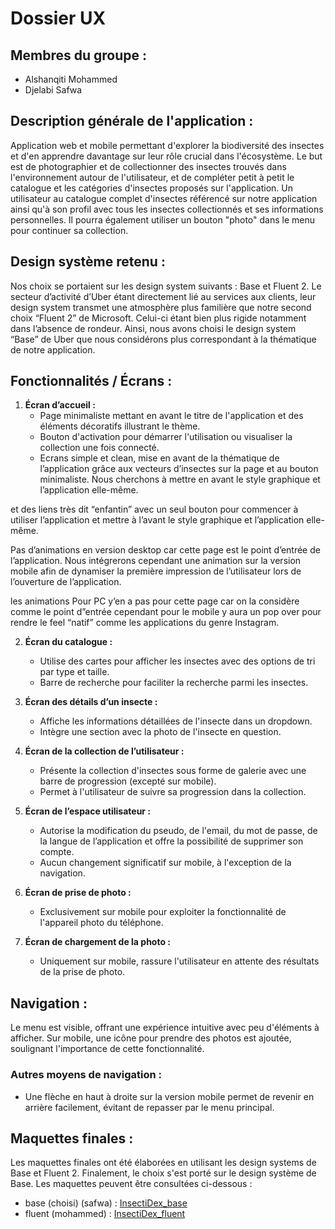 # Dossier UX

## Membres du groupe :
- Alshanqiti Mohammed
- Djelabi Safwa

## Description générale de l'application :

Application web et mobile permettant d'explorer la biodiversité des insectes et d'en apprendre davantage sur leur rôle crucial dans l'écosystème. 
Le but est de photographier et de collectionner des insectes trouvés dans l'environnement autour de l'utilisateur, et de compléter petit à petit le catalogue et les catégories d'insectes proposés sur l'application. Un utilisateur au catalogue complet d'insectes référencé sur notre application ainsi qu'à son profil avec tous les insectes collectionnés et ses informations personnelles. Il pourra également utiliser un bouton "photo" dans le menu pour continuer sa collection.

## Design système retenu : 


Nos choix se portaient sur les design system suivants : Base et Fluent 2.
Le secteur d’activité d’Uber étant directement lié au services aux clients, leur design system transmet une atmosphère plus familière que notre second choix “Fluent 2” de Microsoft. Celui-ci étant bien plus rigide notamment dans l’absence de rondeur. 
Ainsi, nous avons choisi le design system “Base” de Uber que nous considérons plus correspondant à la thématique de notre application.

## Fonctionnalités / Écrans :

1. **Écran d’accueil :**
   - Page minimaliste mettant en avant le titre de l'application et des éléments décoratifs illustrant le thème.
   - Bouton d'activation pour démarrer l'utilisation ou visualiser la collection une fois connecté.
   - Ecrans simple et clean, mise en avant de la thématique de l’application grâce aux vecteurs d’insectes sur la page et au bouton minimaliste. Nous cherchons à mettre en avant le style graphique et l’application elle-même.

et des liens très dit “enfantin” avec un seul bouton pour commencer à utiliser l’application et mettre à l’avant le style graphique et l’application elle-même. 

Pas d’animations en version desktop car cette page est le point d’entrée de l’application. Nous intégrerons cependant une animation sur la version mobile afin de dynamiser la première impression de l’utilisateur lors de l’ouverture de l’application. 

les animations Pour PC y’en a pas pour cette page car on la considère comme le point d”entrée cependant pour le mobile y aura un pop over pour rendre le feel “natif” comme les applications du genre Instagram.

2. **Écran du catalogue :**
   - Utilise des cartes pour afficher les insectes avec des options de tri par type et taille.
   - Barre de recherche pour faciliter la recherche parmi les insectes.

3. **Écran des détails d’un insecte :**
   - Affiche les informations détaillées de l'insecte dans un dropdown.
   - Intègre une section avec la photo de l'insecte en question.

4. **Écran de la collection de l’utilisateur :**
   - Présente la collection d'insectes sous forme de galerie avec une barre de progression (excepté sur mobile).
   - Permet à l'utilisateur de suivre sa progression dans la collection.

5. **Écran de l’espace utilisateur :**
   - Autorise la modification du pseudo, de l'email, du mot de passe, de la langue de l’application et offre la possibilité de supprimer son compte.
   - Aucun changement significatif sur mobile, à l'exception de la navigation.

6. **Écran de prise de photo :**
   - Exclusivement sur mobile pour exploiter la fonctionnalité de l'appareil photo du téléphone.

7. **Écran de chargement de la photo :**
   - Uniquement sur mobile, rassure l'utilisateur en attente des résultats de la prise de photo.

## Navigation :

Le menu est visible, offrant une expérience intuitive avec peu d'éléments à afficher. Sur mobile, une icône pour prendre des photos est ajoutée, soulignant l'importance de cette fonctionnalité.

### Autres moyens de navigation :
- Une flèche en haut à droite sur la version mobile permet de revenir en arrière facilement, évitant de repasser par le menu principal.

## Maquettes finales :

Les maquettes finales ont été élaborées en utilisant les design systems de Base et Fluent 2. Finalement, le choix s'est porté sur le design système de Base. Les maquettes peuvent être consultées ci-dessous : 

- base (choisi) (safwa) : [InsectiDex_base](https://www.figma.com/file/NfudSTFo1nVCHj6POoCjZA/InsectiDex_base?type=design&node-id=81%3A95774&mode=design&t=eVJ8XIbOk5PQHMzj-1)
- fluent (mohammed)  : [InsectiDex_fluent](https://www.figma.com/file/KxrfHTcQ61DZqhiUxeWRxP/InsectiDex_fluent?type=design&node-id=0%3A1&mode=design&t=iQWoLjAVvLuuLdBN-1)


